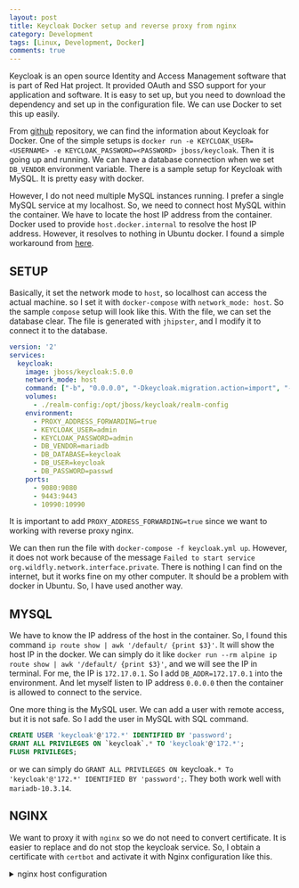 ```yaml
---
layout: post
title: Keycloak Docker setup and reverse proxy from nginx
category: Development
tags: [Linux, Development, Docker]
comments: true
---
```

Keycloak is an open source Identity and Access Management software that is part of Red Hat project. It provided OAuth and SSO support for your application and software. It is easy to set up, but you need to download the dependency and set up in the configuration file. We can use Docker to set this up easily.

From [github](https://github.com/jboss-dockerfiles/keycloak) repository, we can find the information about Keycloak for Docker. One of the simple setups is `docker run -e KEYCLOAK_USER=<USERNAME> -e KEYCLOAK_PASSWORD=<PASSWORD> jboss/keycloak`. Then it is going up and running. We can have a database connection when we set `DB_VENDOR` environment variable. There is a sample setup for Keycloak with MySQL. It is pretty easy with docker.

However, I do not need multiple MySQL instances running. I prefer a single MySQL service at my localhost. So, we need to connect host MySQL within the container. We have to locate the host IP address from the container. Docker used to provide `host.docker.internal` to resolve the host IP address. However, it resolves to nothing in Ubuntu docker. I found a simple workaround from [here](https://stackoverflow.com/questions/24319662/from-inside-of-a-docker-container-how-do-i-connect-to-the-localhost-of-the-mach).

## SETUP
Basically, it set the network mode to `host`, so localhost can access the actual machine. so I set it with `docker-compose` with `network_mode: host`. So the sample `compose` setup will look like this. With the file, we can set the database clear. The file is generated with `jhipster`, and I modify it to connect it to the database.

```yaml
version: '2'
services:
  keycloak:
    image: jboss/keycloak:5.0.0
    network_mode: host
    command: ["-b", "0.0.0.0", "-Dkeycloak.migration.action=import", "-Dkeycloak.migration.provider=dir", "-Dkeycloak.migration.dir=/opt/jboss/keycloak/realm-config", "-Dkeycloak.migration.strategy=OVERWRITE_EXISTING", "-Djboss.socket.binding.port-offset=1000"]
    volumes:
      - ./realm-config:/opt/jboss/keycloak/realm-config
    environment:
      - PROXY_ADDRESS_FORWARDING=true
      - KEYCLOAK_USER=admin
      - KEYCLOAK_PASSWORD=admin
      - DB_VENDOR=mariadb
      - DB_DATABASE=keycloak
      - DB_USER=keycloak
      - DB_PASSWORD=passwd
    ports:
      - 9080:9080
      - 9443:9443
      - 10990:10990
```
It is important to add `PROXY_ADDRESS_FORWARDING=true` since we want to working with reverse proxy nginx.

We can then run the file with `docker-compose -f keycloak.yml up`. However, it does not work because of the message `Failed to start service org.wildfly.network.interface.private`. There is nothing I can find on the internet, but it works fine on my other computer. It should be a problem with docker in Ubuntu. So, I have used another way.

## MYSQL
We have to know the IP address of the host in the container. So, I found this command `ip route show | awk '/default/ {print $3}'`. It will show the host IP in the docker. We can simply do it like `docker run --rm alpine ip route show | awk '/default/ {print $3}'`, and we will see the IP in terminal. For me, the IP is `172.17.0.1`. So I add `DB_ADDR=172.17.0.1` into the environment. And let myself listen to IP address `0.0.0.0` then the container is allowed to connect to the service.

One more thing is the MySQL user. We can add a user with remote access, but it is not safe. So I add the user in MySQL with SQL command.

```sql
CREATE USER 'keycloak'@'172.*' IDENTIFIED BY 'password';
GRANT ALL PRIVILEGES ON `keycloak`.* TO 'keycloak'@'172.*';
FLUSH PRIVILEGES;
```

or we can simply do `GRANT ALL PRIVILEGES ON `keycloak`.* To 'keycloak'@'172.*' IDENTIFIED BY 'password';`. They both work well with `mariadb-10.3.14`.

## NGINX
We want to proxy it with `nginx` so we do not need to convert certificate. It is easier to replace and do not stop the keycloak service. So, I obtain a certificate with `certbot` and activate it with Nginx configuration like this.

<details><summary>nginx host configuration</summary>
<p>
```nginx
server {
    listen 80;
    listen [::]:80;
    server_name example.com;

    location / {
        rewrite ^ https://example.com$request_uri? permanent;
    }
}

server {
    server_name example.com; # managed by Certbot

    access_log /var/log/nginx/ide.mai1015.com-access.log;
    error_log /var/log/nginx/ide.mai1015.com-error.log;

    # SSL configuration

    listen 443 ssl http2;
    # listen [::]:443 ssl http2 ipv6only=on;

    # Note: You should disable gzip for SSL traffic.
    # See: https://bugs.debian.org/773332
    #
    # Read up on ssl_ciphers to ensure a secure configuration.
    # See: https://bugs.debian.org/765782
    #
    # Self signed certs generated by the ssl-cert package
    # Don't use them in a production server!
    #
    # include snippets/snakeoil.conf;

    # Add index.php to the list if you are using PHP
    index index.html index.htm index.nginx-debian.html;

    location / {
        proxy_pass http://localhost:9080;
        proxy_read_timeout 90;

        # proxy header
        proxy_set_header X-Real-IP $remote_addr;
        proxy_set_header X-Forwarded-For $proxy_add_x_forwarded_for;
        proxy_set_header X-Scheme $scheme;
        proxy_set_header X-Forwarded-Proto $scheme;
        proxy_set_header Host $host;

        # ws
        proxy_http_version 1.1;
        #proxy_set_header Upgrade $http_upgrade;
        #proxy_set_header Connection 'Upgrade';

        # proxy_cache_bypass $http_upgrade;

        #proxy_redirect http://localhost:9080 https://example.com;
    }

    ssl_certificate /etc/letsencrypt/live/example.com/fullchain.pem; # managed by Certbot
    ssl_certificate_key /etc/letsencrypt/live/example.com/privkey.pem; # managed by Certbot
    # include /etc/letsencrypt/options-ssl-nginx.conf; # managed by Certbot
    # ssl_dhparam /etc/letsencrypt/ssl-dhparams.pem; # managed by Certbot
}
```
</p>
</details>

So those configurations are important to allow keycloak to work correctly. Without `Host` header will break the `redirect_url`.
```nginx
    proxy_set_header X-Real-IP $remote_addr;
    proxy_set_header X-Forwarded-For $proxy_add_x_forwarded_for;
    proxy_set_header X-Scheme $scheme;
    proxy_set_header X-Forwarded-Proto $scheme;
    proxy_set_header Host $host;
```

So we have a fully configurated keycloak working behind reverse proxy Nginx. 